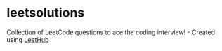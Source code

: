 # leetsolutions
Collection of LeetCode questions to ace the coding interview! - Created using [LeetHub](https://github.com/QasimWani/LeetHub)
